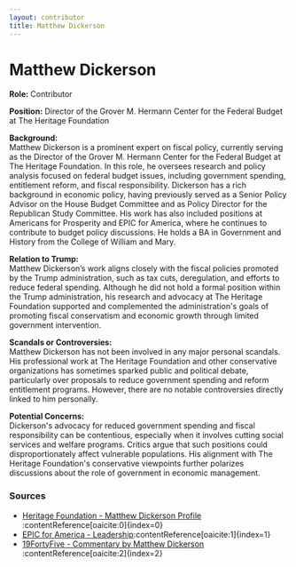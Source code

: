 ```yaml
---
layout: contributor
title: Matthew Dickerson
---
```


# Matthew Dickerson

**Role:** Contributor

**Position:** Director of the Grover M. Hermann Center for the Federal Budget at The Heritage Foundation

**Background:**  
Matthew Dickerson is a prominent expert on fiscal policy, currently serving as the Director of the Grover M. Hermann Center for the Federal Budget at The Heritage Foundation. In this role, he oversees research and policy analysis focused on federal budget issues, including government spending, entitlement reform, and fiscal responsibility. Dickerson has a rich background in economic policy, having previously served as a Senior Policy Advisor on the House Budget Committee and as Policy Director for the Republican Study Committee. His work has also included positions at Americans for Prosperity and EPIC for America, where he continues to contribute to budget policy discussions. He holds a BA in Government and History from the College of William and Mary.

**Relation to Trump:**  
Matthew Dickerson’s work aligns closely with the fiscal policies promoted by the Trump administration, such as tax cuts, deregulation, and efforts to reduce federal spending. Although he did not hold a formal position within the Trump administration, his research and advocacy at The Heritage Foundation supported and complemented the administration's goals of promoting fiscal conservatism and economic growth through limited government intervention.

**Scandals or Controversies:**  
Matthew Dickerson has not been involved in any major personal scandals. His professional work at The Heritage Foundation and other conservative organizations has sometimes sparked public and political debate, particularly over proposals to reduce government spending and reform entitlement programs. However, there are no notable controversies directly linked to him personally.

**Potential Concerns:**  
Dickerson's advocacy for reduced government spending and fiscal responsibility can be contentious, especially when it involves cutting social services and welfare programs. Critics argue that such positions could disproportionately affect vulnerable populations. His alignment with The Heritage Foundation's conservative viewpoints further polarizes discussions about the role of government in economic management.

### Sources
- [Heritage Foundation - Matthew Dickerson Profile](https://www.heritage.org/staff/matthew-dickerson)&#8203;:contentReference[oaicite:0]{index=0}
- [EPIC for America - Leadership](https://epicforamerica.org/leadership-team/matthew-dickerson/)&#8203;:contentReference[oaicite:1]{index=1}
- [19FortyFive - Commentary by Matthew Dickerson](https://www.19fortyfive.com/)&#8203;:contentReference[oaicite:2]{index=2}
